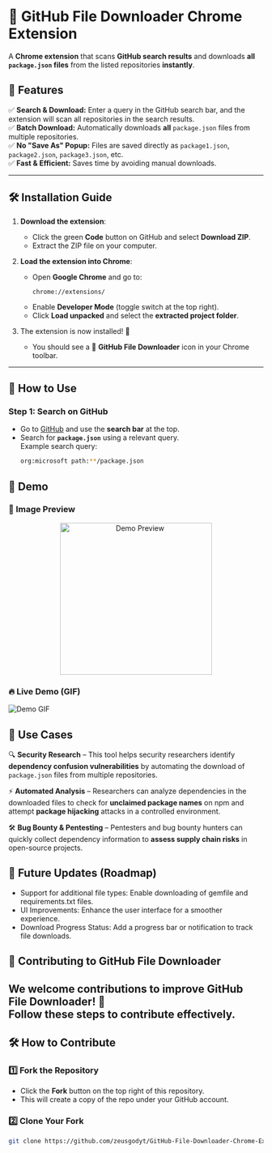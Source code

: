 # 📂 GitHub File Downloader Chrome Extension

A **Chrome extension** that scans **GitHub search results** and downloads **all `package.json` files** from the listed repositories **instantly**.

## 🚀 Features
✅ **Search & Download:** Enter a query in the GitHub search bar, and the extension will scan all repositories in the search results.  
✅ **Batch Download:** Automatically downloads **all** `package.json` files from multiple repositories.  
✅ **No "Save As" Popup:** Files are saved directly as `package1.json`, `package2.json`, `package3.json`, etc.  
✅ **Fast & Efficient:** Saves time by avoiding manual downloads.  

---

## 🛠 Installation Guide
1. **Download the extension**:
   - Click the green **Code** button on GitHub and select **Download ZIP**.
   - Extract the ZIP file on your computer.
   
2. **Load the extension into Chrome**:
   - Open **Google Chrome** and go to:
     ```
     chrome://extensions/
     ```
   - Enable **Developer Mode** (toggle switch at the top right).
   - Click **Load unpacked** and select the **extracted project folder**.

3. The extension is now installed! 🎉  
   - You should see a 📂 **GitHub File Downloader** icon in your Chrome toolbar.

---

## 📌 How to Use
### Step 1: Search on GitHub
- Go to [GitHub](https://github.com) and use the **search bar** at the top.
- Search for **`package.json`** using a relevant query.  
  Example search query:  
   ```sh
  org:microsoft path:**/package.json

## 🎥 Demo

### 📌 Image Preview  
<p align="center">
  <img src="icons/demo.png" alt="Demo Preview" width="300">
</p>

### 🔥 Live Demo (GIF)  
![Demo GIF](icons/demo.gif)

## 📌 Use Cases  

🔍 **Security Research** – This tool helps security researchers identify **dependency confusion vulnerabilities** by automating the download of `package.json` files from multiple repositories.  

⚡ **Automated Analysis** – Researchers can analyze dependencies in the downloaded files to check for **unclaimed package names** on npm and attempt **package hijacking** attacks in a controlled environment.  

🛠 **Bug Bounty & Pentesting** – Pentesters and bug bounty hunters can quickly collect dependency information to **assess supply chain risks** in open-source projects.  

## 📜 Future Updates (Roadmap)
- Support for additional file types: Enable downloading of gemfile and requirements.txt files.
- UI Improvements: Enhance the user interface for a smoother experience.
- Download Progress Status: Add a progress bar or notification to track file downloads.

## 🚀 Contributing to GitHub File Downloader

We welcome contributions to improve **GitHub File Downloader**! 🎉  
Follow these steps to contribute effectively.
---
## 🛠 How to Contribute
### 1️⃣ Fork the Repository
- Click the **Fork** button on the top right of this repository.
- This will create a copy of the repo under your GitHub account.

### 2️⃣ Clone Your Fork
```sh
git clone https://github.com/zeusgodyt/GitHub-File-Downloader-Chrome-Extension.git

